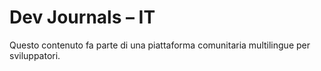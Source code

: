# Dev Journals – IT

Questo contenuto fa parte di una piattaforma comunitaria multilingue per sviluppatori.
